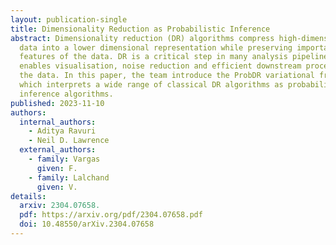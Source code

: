```yaml
---
layout: publication-single
title: Dimensionality Reduction as Probabilistic Inference
abstract: Dimensionality reduction (DR) algorithms compress high-dimensional
  data into a lower dimensional representation while preserving important
  features of the data. DR is a critical step in many analysis pipelines as it
  enables visualisation, noise reduction and efficient downstream processing of
  the data. In this paper, the team introduce the ProbDR variational framework,
  which interprets a wide range of classical DR algorithms as probabilistic
  inference algorithms.
published: 2023-11-10
authors:
  internal_authors:
    - Aditya Ravuri
    - Neil D. Lawrence
  external_authors:
    - family: Vargas
      given: F.
    - family: Lalchand
      given: V.
details:
  arxiv: 2304.07658.
  pdf: https://arxiv.org/pdf/2304.07658.pdf
  doi: 10.48550/arXiv.2304.07658
---
```

